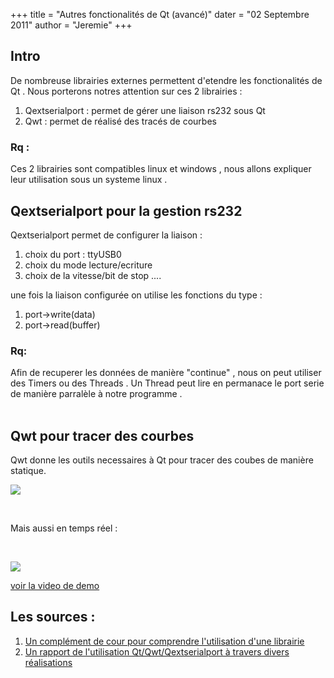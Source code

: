+++
title = "Autres fonctionalités de Qt (avancé)"
dater = "02 Septembre 2011"
author = "Jeremie"
+++

<h2>
	Intro</h2>
<p>
	De nombreuse librairies externes permettent d&#39;etendre les fonctionalit&eacute;s de Qt . Nous porterons notres attention sur ces 2 librairies :</p>
<ol type="disc">
	<li>
		Qextserialport : permet de g&eacute;rer une liaison rs232 sous Qt</li>
	<li>
		Qwt : permet de r&eacute;alis&eacute; des trac&eacute;s de courbes</li>
</ol>
<h3>
	Rq :</h3>
<p>
	Ces 2 librairies sont compatibles linux et windows , nous allons expliquer leur utilisation sous un systeme linux .</p>
<h2>
	Qextserialport pour la gestion rs232</h2>
<p>
	Qextserialport permet de configurer la liaison :</p>
<ol type="disc">
	<li>
		choix du port : ttyUSB0</li>
	<li>
		choix du mode lecture/ecriture</li>
	<li>
		choix de la vitesse/bit de stop ....</li>
</ol>
<p>
	une fois la liaison configur&eacute;e on utilise les fonctions du type :</p>
<ol type="disc">
	<li>
		port-&gt;write(data)</li>
	<li>
		port-&gt;read(buffer)</li>
</ol>
<h3>
	Rq:</h3>
<p>
	Afin de recuperer les donn&eacute;es de mani&egrave;re &quot;continue&quot; , nous on peut utiliser des Timers ou des Threads . Un Thread peut lire en permanace le port serie de mani&egrave;re parral&egrave;le &agrave; notre programme .&nbsp; &nbsp;<br />
	&nbsp;</p>
<h2>
	Qwt pour tracer des courbes</h2>
<p>
	Qwt donne les outils necessaires &agrave; Qt pour tracer des coubes de mani&egrave;re statique.</p>
<p>
	<img src="/img/articles/qwt_sinus.png" /></p>
<p>
	&nbsp;</p>
<p>
	Mais aussi en temps r&eacute;el :</p>
<p>
	&nbsp;</p>
<p>
	<img src="/img/articles/qwt_oscillo.png" /></p>
<p>
	<a href="/img/articles/Oscillo_video.mpeg">voir la video de demo</a></p>
<h2>
	Les sources :</h2>
<ol type="disc">
	<li>
		<a href="http://graal.ens-lyon.fr/~fvivien/Enseignement/PPP-2001-2002/LibDyn.pdf">Un compl&eacute;ment de cour pour comprendre l&#39;utilisation d&#39;une librairie</a></li>
	<li>
		<a href="http://jmfriedt.free.fr/lm_qt.pdf">Un rapport de l&#39;utilisation Qt/Qwt/Qextserialport &agrave; travers divers r&eacute;alisations</a></li>
</ol>

